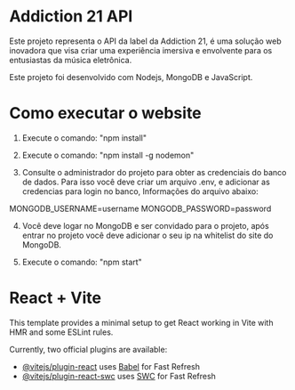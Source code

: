 # Addiction 21 API

Este projeto representa o API da label da Addiction 21, é uma solução web inovadora que visa criar uma experiência imersiva e envolvente para os entusiastas da música eletrônica. 

Este projeto foi desenvolvido com Nodejs, MongoDB e JavaScript.


# Como executar o website

1. Execute o comando: "npm install"

2. Execute o comando: "npm install -g nodemon"

3. Consulte o administrador do projeto para obter as credenciais do banco de dados. Para isso você deve criar um arquivo .env, e adicionar as credencias para login no banco, Informações do arquivo abaixo:

 MONGODB_USERNAME=username
 MONGODB_PASSWORD=password

4. Você deve logar no MongoDB e ser convidado para o projeto, após entrar no projeto você deve adicionar o seu ip na whitelist do site do MongoDB.

5. Execute o comando: "npm start"


# React + Vite

This template provides a minimal setup to get React working in Vite with HMR and some ESLint rules.

Currently, two official plugins are available:

- [@vitejs/plugin-react](https://github.com/vitejs/vite-plugin-react/blob/main/packages/plugin-react/README.md) uses [Babel](https://babeljs.io/) for Fast Refresh
- [@vitejs/plugin-react-swc](https://github.com/vitejs/vite-plugin-react-swc) uses [SWC](https://swc.rs/) for Fast Refresh



